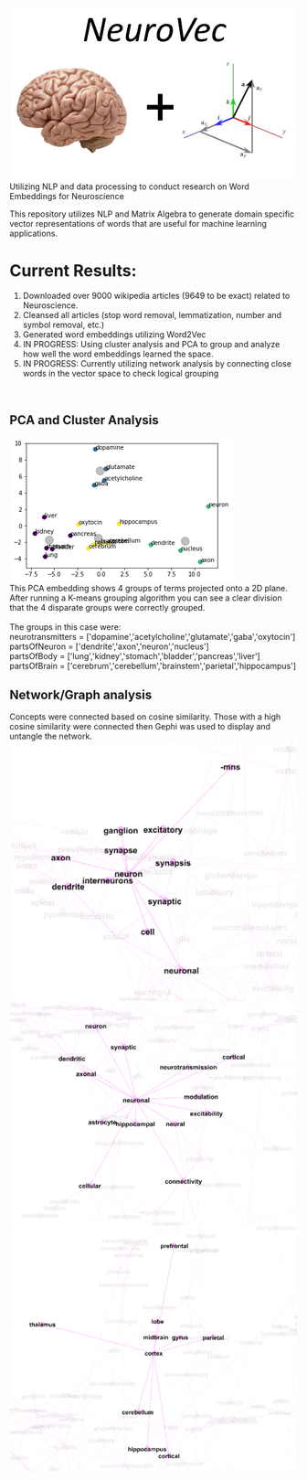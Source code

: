 ![Brain and Vectors](images/NeuroVecImage.png)
Utilizing NLP and data processing to conduct research on Word Embeddings for Neuroscience

This repository utilizes NLP and Matrix Algebra to generate domain specific vector representations of words that are useful for machine learning applications. 

# Current Results:
1. Downloaded over 9000 wikipedia articles (9649 to be exact) related to Neuroscience.
2. Cleansed all articles (stop word removal, lemmatization, number and symbol removal, etc.)
3. Generated word embeddings utilizing Word2Vec
4. IN PROGRESS: Using cluster analysis and PCA to group and analyze how well the word embeddings learned the space.
5. IN PROGRESS: Currently utilizing network analysis by connecting close words in the vector space to check logical grouping
<br>

## PCA and Cluster Analysis
![PCA diagram](images/PCA_4_groups_from_embeddings.png)<br>
This PCA embedding shows 4 groups of terms projected onto a 2D plane. After running a K-means grouping algorithm you can see a clear division that the 4 disparate groups were correctly grouped. <br><br>The groups in this case were:<br>
neurotransmitters = ['dopamine','acetylcholine','glutamate','gaba','oxytocin']<br>
partsOfNeuron = ['dendrite','axon','neuron','nucleus']<br>
partsOfBody = ['lung','kidney','stomach','bladder','pancreas','liver']<br>
partsOfBrain = ['cerebrum','cerebellum','brainstem','parietal','hippocampus']<br>

## Network/Graph analysis
Concepts were connected based on cosine similarity. Those with a high cosine similarity were connected then Gephi was used to display and untangle the network.<br>
![Neuron network diagram](images/neuron_network_picture.png)<br>
![Neuronal network diagram](images/neuronal_network_picture.png)<br>
![Cortex network diagram](images/cortex_network_picture.png)<br>

